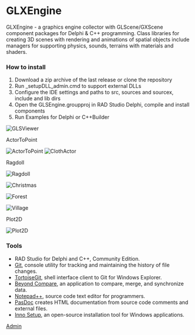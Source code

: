 # GLXEngine
GLXEngine - a graphics engine collector with GLScene/GXScene component packages for Delphi & C++ programming.
Class libraries for creating 3D scenes with rendering and animations of spatial objects 
include managers for supporting physics, sounds, terrains with materials and shaders. 
### How to install
1. Download a zip archive of the last release or clone the repository
2. Run _setupDLL_admin.cmd to support external DLLs
3. Configure the IDE settings and paths to src, sources and sourcex, include and lib dirs  
4. Open the GLSEngine.groupproj in RAD Studio Delphi, compile and install components
5. Run Examples for Delphi or C++Builder <br>

![GLSViewer](Help/Screenshots/GLSViewer.png)

ActorToPoint

![ActorToPoint](Help/Clips/ActorToPoint.gif)
![ClothActor](Help/Clips/ClothActor.gif)

Ragdoll 

![Ragdoll](Help/Clips/RagDoll.gif)

![Christmas](Help/Screenshots/Christmas.png)

![Forest](Help/Screenshots/Forest.png)

![Village](Help/Screenshots/Village.png)

Plot2D

![Plot2D](Help/Screenshots/Plot2D.png)

### Tools
- RAD Studio for Delphi and C++, Community Edition.    
- [Git](https://git-scm.com/downloads/win), console utility for tracking and maintaining the history of file changes.
- [TortoiseGit](https://tortoisegit.org/), shell interface client to Git for Windows Explorer.
- [Beyond Compare](https://www.scootersoftware.com/), an application to compare, merge, and synchronize data. 
- [Notepad++](https://notepad-plus-plus.org/), source code text editor for programmers.
- [PasDoc](https://pasdoc.github.io/) creates HTML documentation from source code comments and external files. 
- [Inno Setup](https://jrsoftware.org/isinfo.php), an open-source installation tool for Windows applications.
   

[Admin](https://t.me/glscene)
